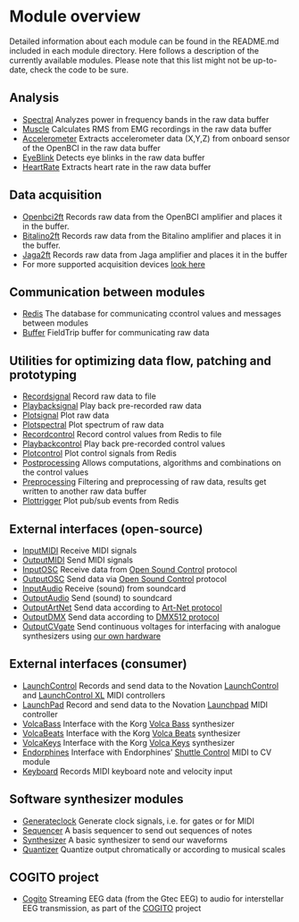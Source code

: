 
# Module overview

Detailed information about each module can be found in the README.md included in each module directory. Here follows a description of the currently available modules. Please note that this list might not be up-to-date, check the code to be sure.

## Analysis

* [Spectral](../module/spectral) Analyzes power in frequency bands in the raw data buffer
* [Muscle](../module/muscle) Calculates RMS from EMG recordings in the raw data buffer
* [Accelerometer](../module/accelerometer) Extracts accelerometer data (X,Y,Z) from onboard sensor of the OpenBCI  in the raw data buffer
* [EyeBlink](../module/eyeblink) Detects eye blinks in the raw data buffer
* [HeartRate](../module/heartrate) Extracts heart rate in the raw data buffer

## Data acquisition

* [Openbci2ft](../module/openbci2ft) Records raw data from the OpenBCI amplifier and places it in the buffer.
* [Bitalino2ft](../module/bitalino2ft) Records raw data from the Bitalino amplifier and places it in the buffer.
* [Jaga2ft](../module/jaga2ft) Records raw data from Jaga amplifier and places it in the buffer
* For more supported acquisition devices [look here](http://www.fieldtriptoolbox.org/development/realtime/implementation)

## Communication between modules

* [Redis](../module/Redis) The database for communicating ccontrol values and messages between modules
* [Buffer](../module/buffer) FieldTrip buffer for communicating raw data

## Utilities for optimizing data flow, patching and prototyping

* [Recordsignal](../module/recordsignal) Record raw data to file
* [Playbacksignal](../module/playbacksignal) Play back pre-recorded raw data
* [Plotsignal](../module/plotsignal) Plot raw data
* [Plotspectral](../module/plotspectral) Plot spectrum of raw data
* [Recordcontrol](../module/recordcontrol) Record control values from Redis to file
* [Playbackcontrol](../module/playbackcontrol) Play back pre-recorded control values
* [Plotcontrol](../module/plotcontrol) Plot control signals from Redis
* [Postprocessing](../module/postprocessing) Allows computations, algorithms and combinations on the control values
* [Preprocessing](../module/preprocessing) Filtering and preprocessing of raw data, results get written to another raw data buffer
* [Plottrigger](../module/plottrigger) Plot pub/sub events from Redis

## External interfaces (open-source)

* [InputMIDI](../module/inputmidi) Receive MIDI signals
* [OutputMIDI](../module/outputmidi) Send MIDI signals
* [InputOSC](../module/inputosc) Receive data from [Open Sound Control](http://opensoundcontrol.org/introduction-osc) protocol
* [OutputOSC](../module/outputosc) Send data via [Open Sound Control](http://opensoundcontrol.org/introduction-osc) protocol
* [InputAudio](../module/InputAudio) Receive (sound) from soundcard
* [OutputAudio](../module/outputaudio) Send (sound) to soundcard
* [OutputArtNet](../module/outputartnet) Send data according to [Art-Net protocol](https://en.wikipedia.org/wiki/Art-Net)
* [OutputDMX](../module/outputdmx512) Send data according to [DMX512 protocol](https://en.wikipedia.org/wiki/DMX512)
* [OutputCVgate](../master/module/outputcvgate) Send continuous voltages for interfacing with analogue synthesizers using [our own hardware](http://www.ouunpo.com/eegsynth/?page_id=516)

## External interfaces (consumer)

* [LaunchControl](../module/launchcontrol) Records and send data to the Novation [LaunchControl](https://global.novationmusic.com/launch/launch-control) and [LaunchControl XL](https://global.novationmusic.com/launch/launch-control-xl) MIDI controllers
* [LaunchPad](../module/launchpad) Record and send data to the Novation [Launchpad](https://global.novationmusic.com/launch/launchpad) MIDI controller
* [VolcaBass](../module/volcabass) Interface with the Korg [Volca Bass](http://www.korg.com/us/products/dj/volca_bass/) synthesizer
* [VolcaBeats](../module/volcabeats) Interface with the Korg [Volca Beats](http://www.korg.com/us/products/dj/volca_beats/) synthesizer
* [VolcaKeys](../module/volcakeys) Interface with the Korg [Volca Keys](http://www.korg.com/us/products/dj/volca_keys/) synthesizer
* [Endorphines](../module/endorphines) Interface with Endorphines’ [Shuttle Control](https://endorphin.es/endorphin.es--modules.html) MIDI to CV module
* [Keyboard](../module/keyboard) Records MIDI keyboard note and velocity input

## Software synthesizer modules

* [Generateclock](../module/generateclock) Generate clock signals, i.e. for gates or for MIDI
* [Sequencer](../module/sequencer) A basis sequencer to send out sequences of notes
* [Synthesizer](../module/synthesizer) A basic synthesizer to send our waveforms
* [Quantizer](../module/quantizer) Quantize output chromatically or according to musical scales

## COGITO project

* [Cogito](../master/module/cogito) Streaming EEG data (from the Gtec EEG) to audio for interstellar EEG transmission, as part of the [COGITO](http://www.cogitoinspace.org/) project
